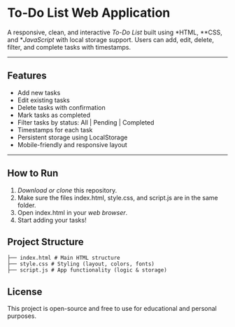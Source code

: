 #  To-Do List Web Application

A responsive, clean, and interactive *To-Do List* built using *HTML, **CSS, and **JavaScript* with local storage support. Users can add, edit, delete, filter, and complete tasks with timestamps.

---
##  Features

-  Add new tasks
-  Edit existing tasks
-  Delete tasks with confirmation
-  Mark tasks as completed
-  Filter tasks by status: All | Pending | Completed
-  Timestamps for each task
-  Persistent storage using LocalStorage
-  Mobile-friendly and responsive layout

---

##  How to Run

1. *Download or clone* this repository.
2. Make sure the files index.html, style.css, and script.js are in the same folder.
3. Open index.html in your *web browser*.
4. Start adding your tasks!

##  Project Structure
```
├── index.html # Main HTML structure
├── style.css # Styling (layout, colors, fonts)
├── script.js # App functionality (logic & storage)
```

##  License
This project is open-source and free to use for educational and personal purposes.
